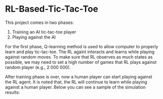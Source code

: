 # RL-Based-Tic-Tac-Toe

This project comes in two phases:
1) Training an AI tic-tac-toe player
2) Playing against the AI

For the first phase, Q-learning method is used to allow computer to properly learn and play tic-tac-toe. The RL againt interacts and learns while playing against
random moves. To make sure that RL observes as much states as possible, we may need to set a high number of games that RL plays against random player 
(e.g., 2 000 000).

After training phase is over, now a human player can start playing against the RL agent. It is noted that, the RL will continue to learn while playing against a human player.
Below you can see a sample of the simulation results:
